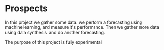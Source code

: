 # Prospects

In this project we gather some data. we perform a forecasting using machine learning, and measure it's performance. Then we gather more data using data synthesis, and do another forecasting.

The purpose of this project is fully experimental